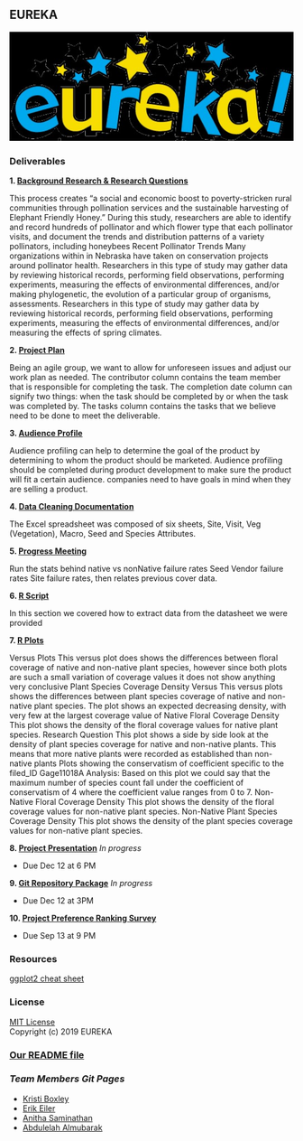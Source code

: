 ## EUREKA

![Our Picture](Eureka.jpg)

### Deliverables
**1. [Background Research & Research Questions](https://github.com/Abdulelah01/EUREKA/blob/master/BackgroundResearch%26RQs/BR%26RQ_BackgroundResearch%26RQs.md)**

This process creates “a social and economic boost to poverty-stricken rural communities through pollination services and the sustainable harvesting of Elephant Friendly Honey.” During this study, researchers are able to identify and record hundreds of pollinator and which flower type that each pollinator visits, and document the trends and distribution patterns of a variety pollinators, including honeybees Recent Pollinator Trends Many organizations within in Nebraska have taken on conservation projects around pollinator health.
Researchers in this type of study may gather data by reviewing historical records, performing field observations, performing experiments, measuring the effects of environmental differences, and/or making phylogenetic, the evolution of a particular group of organisms, assessments.
Researchers in this type of study may gather data by reviewing historical records, performing field observations, performing experiments, measuring the effects of environmental differences, and/or measuring the effects of spring climates.

**2. [Project Plan](https://github.com/Abdulelah01/EUREKA/blob/master/Project_Plan.md)**

Being an agile group, we want to allow for unforeseen issues and adjust our work plan as needed.
The contributor column contains the team member that is responsible for completing the task.
The completion date column can signify two things: when the task should be completed by or when the task was completed by.
The tasks column contains the tasks that we believe need to be done to meet the deliverable.


**3. [Audience Profile](https://github.com/Abdulelah01/EUREKA/blob/master/AudienceProfile/AudienceProfile.md)**

Audience profiling can help to determine the goal of the product by determining to whom the product should be marketed.
Audience profiling should be completed during product development to make sure the product will fit a certain audience.
companies need to have goals in mind when they are selling a product. 

**4. [Data Cleaning Documentation](https://github.com/Abdulelah01/EUREKA/blob/master/DataCleaning/DataCleaning.md)** 

The Excel spreadsheet was composed of six sheets, Site, Visit, Veg (Vegetation), Macro, Seed and Species Attributes.

**5. [Progress Meeting](https://github.com/Abdulelah01/EUREKA/blob/master/MeetingNotes.md)** 

Run the stats behind native vs nonNative failure rates Seed Vendor failure rates Site failure rates, then relates previous cover data.

**6. [R Script](https://github.com/Abdulelah01/EUREKA/blob/master/Rscripts/Rscripts.md)** 

In this section we covered how to extract data from the datasheet we were provided  

**7. [R Plots](https://github.com/Abdulelah01/EUREKA/blob/master/RPlots/Rplot.md)** 

Versus Plots This versus plot does shows the differences between floral coverage of native and non-native plant species, however since both plots are such a small variation of coverage values it does not show anything very conclusive Plant Species Coverage Density Versus This versus plots shows the differences between plant species coverage of native and non-native plant species.
The plot shows an expected decreasing density, with very few at the largest coverage value of Native Floral Coverage Density This plot shows the density of the floral coverage values for native plant species.
Research Question This plot shows a side by side look at the density of plant species coverage for native and non-native plants.
This means that more native plants were recorded as established than non-native plants Plots showing the conservatism of coefficient specific to the filed_ID Gage11018A Analysis: Based on this plot we could say that the maximum number of species count fall under the coefficient of conservatism of 4 where the coefficient value ranges from 0 to 7.
Non-Native Floral Coverage Density This plot shows the density of the floral coverage values for non-native plant species.
Non-Native Plant Species Coverage Density This plot shows the density of the plant species coverage values for non-native plant species.

**8. [Project Presentation](https://github.com/Abdulelah01/EUREKA/blob/master/Project%20Presentation.md)** _In progress_
* Due Dec 12 at 6 PM

**9. [Git Repository Package](https://github.com/Abdulelah01/EUREKA/blob/master/Git%20Repository%20Package.md)** _In progress_
* Due Dec 12 at 3PM

**10. [Project Preference Ranking Survey]()** 
* Due Sep 13 at 9 PM

### Resources
[ggplot2 cheat sheet](https://github.com/rstudio/cheatsheets/blob/master/data-visualization-2.1.pdf)  

### License
[MIT License](https://github.com/Abdulelah01/EUREKA/blob/master/LICENSE)  
Copyright (c) 2019 EUREKA

### [Our README file](https://github.com/Abdulelah01/EUREKA/blob/master/README.md)

### _Team Members Git Pages_ 
* [Kristi Boxley](https://github.com/kboxley)
* [Erik Eiler](https://github.com/eeiler)
* [Anitha Saminathan](https://github.com/anitha1987)
* [Abdulelah Almubarak](https://github.com/Abdulelah01)
